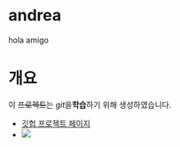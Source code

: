 # andrea
hola amigo

# 개요

이 ~~프로젝트~~는 *git*을**학습**하기 위해 생성하였습니다.

* [깃헙 프로젝트 페이지](https://github.com/IVY-JK-KIM/andrea)
* ![](https://www.google.co.kr/images/branding/googlelogo/2x/googlelogo_color_92x30dp.png)


